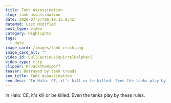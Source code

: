 ```yaml
---
title: Tank Assassination
slug: tank-assassination
date: 2020-07-27T06:19:15.834Z
dateMod: Last Modified
post_type: video
category: Highlights
tags:
  - Halo
image_card: /images/tank-crush.png
image_card_alt: ""
video_id: DullCautiousSquirrelRalpherZ
video_type: clip
clipper: MrJackTheRipoff
teaser: Betrayed by tank treads
seo_title: Tank Assassination
seo_desc: "In Halo: CE, it's kill or be killed. Even the tanks play by these rules."
---
```

In Halo: CE, it's kill or be killed. Even the tanks play by these rules.